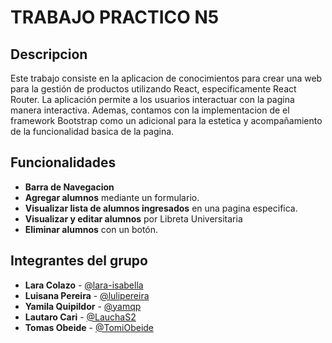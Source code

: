 # TRABAJO PRACTICO N5

## Descripcion
Este trabajo consiste en la aplicacion de conocimientos para crear una web para la gestión de productos utilizando React, especificamente React Router. La aplicación permite a los usuarios interactuar con la pagina manera interactiva.
Ademas, contamos con la implementacion de el framework Bootstrap como un adicional para la estetica y acompañamiento de la funcionalidad basica de la pagina.

## Funcionalidades
- **Barra de Navegacion**  
- **Agregar alumnos** mediante un formulario.  
- **Visualizar lista de alumnos ingresados** en una pagina especifica.
- **Visualizar y editar alumnos** por Libreta Universitaria 
- **Eliminar alumnos** con un botón.  

## Integrantes del grupo  
- **Lara Colazo** - [@lara-isabella](https://github.com/lara-isabella)  
- **Luisana Pereira** - [@lulipereira](https://github.com/lulipereira)  
- **Yamila Quipildor** - [@yamqp](https://github.com/yamqp)  
- **Lautaro Cari** - [@LauchaS2](https://github.com/LauchaS2)  
- **Tomas Obeide** - [@TomiObeide](https://github.com/TomiObeide)  